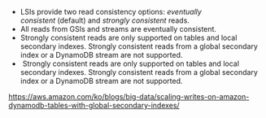 
- LSIs provide two read consistency options: _eventually consistent_ (default) and _strongly consistent_ reads.
- All reads from GSIs and streams are eventually consistent.
- Strongly consistent reads are only supported on tables and local secondary indexes. Strongly consistent reads from a global secondary index or a DynamoDB stream are not supported.
-  Strongly consistent reads are only supported on tables and local secondary indexes. Strongly consistent reads from a global secondary index or a DynamoDB stream are not supported.

https://aws.amazon.com/ko/blogs/big-data/scaling-writes-on-amazon-dynamodb-tables-with-global-secondary-indexes/